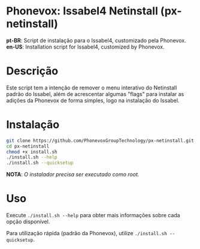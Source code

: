 # Phonevox: Issabel4 Netinstall (px-netinstall)

**pt-BR**: Script de instalação para o Issabel4, customizado pela Phonevox.<br>
**en-US**: Installation script for Issabel4, customized by Phonevox.

# Descrição

Este script tem a intenção de remover o menu interativo do Netinstall padrão do Issabel, além de acrescentar algumas "flags" para instalar as adições da Phonevox de forma simples, logo na instalação do Issabel.

# Instalação

```sh
git clone https://github.com/PhonevoxGroupTechnology/px-netinstall.git
cd px-netinstall
chmod +x install.sh
./install.sh --help
./install.sh --quicksetup
```
**NOTA**: *O instalador precisa ser executado como root.*<br>

# Uso

Execute `./install.sh --help` para obter mais informações sobre cada opção disponível.

Para utilização rápida (padrão da Phonevox), utilize  `./install.sh --quicksetup`.
